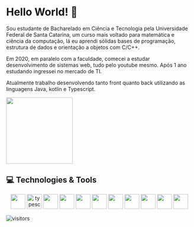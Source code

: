 # Hello World! 🖖

Sou estudante de Bacharelado em Ciência e Tecnologia pela Universidade Federal de Santa Catarina, um curso mais voltado para matemática e ciência da computação, lá eu aprendi sólidas bases de programação, estrutura de dados e orientação a objetos com C/C++. 

Em 2020,  em paralelo com a faculdade, comecei a estudar desenvolvimento de sistemas web, tudo pelo youtube mesmo. Após 1 ano estudando ingressei no mercado de TI.

 Atualmente trabalho desenvolvendo tanto front quanto back utilizando as linguagens Java, kotlin e Typescript.

<img height="180em" src="https://github-readme-stats.vercel.app/api/top-langs/?username=rubens-lavor&layout=compact&langs_count=6&theme=highcontrast"/>



## 💻 Technologies & Tools

<p align="center">

  
<img src="https://cdn.jsdelivr.net/gh/devicons/devicon/icons/javascript/javascript-original.svg" width="40"/>
 
<img alt="typescript" src="https://cdn.jsdelivr.net/gh/devicons/devicon/icons/typescript/typescript-original.svg" width="40"/>

<img src="https://cdn.jsdelivr.net/gh/devicons/devicon/icons/java/java-original.svg" width="40"/>
 
<img src="https://cdn.jsdelivr.net/gh/devicons/devicon/icons/kotlin/kotlin-original.svg" width="40"/>

<img src="https://cdn.jsdelivr.net/gh/devicons/devicon/icons/c/c-original.svg" width="40"/>
 
<img src="https://cdn.jsdelivr.net/gh/devicons/devicon/icons/cplusplus/cplusplus-original.svg" width="40"/>
 
<img src="https://cdn.jsdelivr.net/gh/devicons/devicon/icons/nodejs/nodejs-original.svg" width="40"/>
 
<img src="https://cdn.jsdelivr.net/gh/devicons/devicon/icons/react/react-original.svg" width="40"/>
           
<img src="https://cdn.jsdelivr.net/gh/devicons/devicon/icons/vuejs/vuejs-original.svg" width="40"/>

<img src="https://cdn.jsdelivr.net/gh/devicons/devicon/icons/postgresql/postgresql-original.svg" width="40"/>
          
<img src="https://cdn.jsdelivr.net/gh/devicons/devicon/icons/mysql/mysql-original.svg" width="40"/>
                    
                                              
</p>

 ![visitors](https://visitor-badge.glitch.me/badge?page_id=rubens-lavor.visitor-badge)
